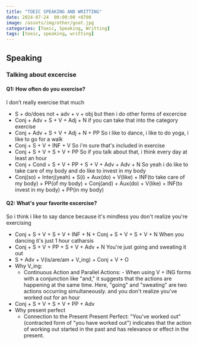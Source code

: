 ```yaml
---
title: "TOEIC SPEAKING AND WRITTING"
date: 2024-07-24  00:00:00 +0700
image: /assets/img/other/goat.jpg
categories: [Toeic, Speaking, Writting]
tags: [toeic, speaking, writting]
---
```


## Speaking

### Talking about excercise

#### Q1: How often do you exercise?

I don’t really exercise that much

- S + do/does not + adv + v + obj
  but then i do other forms of excercise
- Conj + Adv + S + V + Adj + N
  if you can take that into the category exercise
- Conj + Adv + S + V + Adj + N + PP
  So i like to dance, i like to do yoga, i like to go for a walk
- Conj + S + V + INF + V
  So i'm sure that's included in exercise
- Conj + S + V + S + V + PP
  So if you talk about that, i think every day at least an hour
- Conj + Cond + S + V + PP + S + V + Adv + Adv + N
  So yeah i do like to take care of my body and do like to invest in my body
- Conj(so) + Interj(yeah) + S(i) + Aux(do) + V(like) + INF(to take care of my body) + PP(of my body) + Conj(and) + Aux(do) + V(like) + INF(to invest in my body) + PP(in my body)

#### Q2: What's your favorite excercise?

So i think i like to say dance because it's mindless you don't realize you're exercising

- Conj + S + V + S + V + INF + N + Conj + S + V + S + V + N
  When you dancing it's just 1 hour catharsis
- Conj + S + V + PP + S + V + Adv + N
  You're just going and sweating it out
- S + Adv + V(is/are/am + V_ing) + Conj + V + O
- Why V_ing:
  - Continuous Action and Parallel Actions: - When using V + ING forms with a conjunction like "and," it suggests that the actions are happening at the same time. Here, "going" and "sweating" are two actions occurring simultaneously.
  and you don't realize you've worked out for an hour
- Conj + S + V + S + V + PP + Adv 
- Why present perfect 
  - Connection to the Present
Present Perfect: "You've worked out" (contracted form of "you have worked out") indicates that the action of working out started in the past and has relevance or effect in the present.
